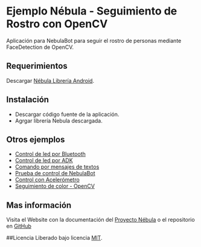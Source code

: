 # Ejemplo Nébula - Seguimiento de Rostro con OpenCV

Aplicación para NebulaBot para seguir el rostro de personas mediante FaceDetection de OpenCV.

## Requerimientos

Descargar [Nébula Librería Android](https://github.com/SirIdeas/nebula/archive/android-stable-1.0.0.zip).

## Instalación

- Descargar código fuente de la aplicación.
- Agrgar librería Nebula descargada.

## Otros ejemplos

- [Control de led por Bluetooth](https://github.com/SirIdeas/nebula/tree/sample.led.blink.bt)
- [Control de led por ADK](https://github.com/SirIdeas/nebula/tree/sample.led.blink.adk)
- [Comando por mensajes de textos](https://github.com/SirIdeas/nebula/tree/sample.messages)
- [Prueba de control de NebulaBot](https://github.com/SirIdeas/nebula/tree/sample.test)
- [Control con Acelerómetro](https://github.com/SirIdeas/nebula/tree/sample.accelerometer)
- [Seguimiento de color - OpenCV](https://github.com/SirIdeas/nebula/tree/sample.follow.color)

## Mas información
Visita el Website con la documentación del [Proyecto Nébula](http://nebula.sirideas.com/) o el repositorio en [GitHub](https://github.com/SirIdeas/nebula)

##Licencia
Liberado bajo licencia [MIT](https://github.com/SirIdeas/nebula/blob/master/LICENSE).